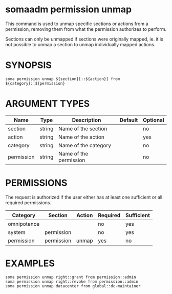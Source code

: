 # somaadm permission unmap

This command is used to unmap specific sections or actions from a
permission, removing them from what the permission authorizes to perform.

Sections can only be unmapped if sections were originally mapped, ie. it
is not possible to unmap a section to unmap individually mapped
actions.

# SYNOPSIS

```
soma permission unmap ${section}[::${action}] from ${category}::${permission}
```

# ARGUMENT TYPES

Name | Type |     Description   | Default | Optional
 --- |  --- | ----------------- | ------- | --------
section | string | Name of the section | | no
action | string | Name of the action | | yes
category | string | Name of the category | | no
permission | string | Name of the permission | | no

# PERMISSIONS

The request is authorized if the user either has at least one
sufficient or all required permissions.

Category | Section | Action | Required | Sufficient
 ------- | ------- | ------ | -------- | ----------
omnipotence | | | no | yes
system | permission | | no | yes
permission | permission | unmap | yes | no

# EXAMPLES

```
soma permission unmap right::grant from permission::admin
soma permission unmap right::revoke from permission::admin
soma permission unmap datacenter from global::dc-maintainer
```
